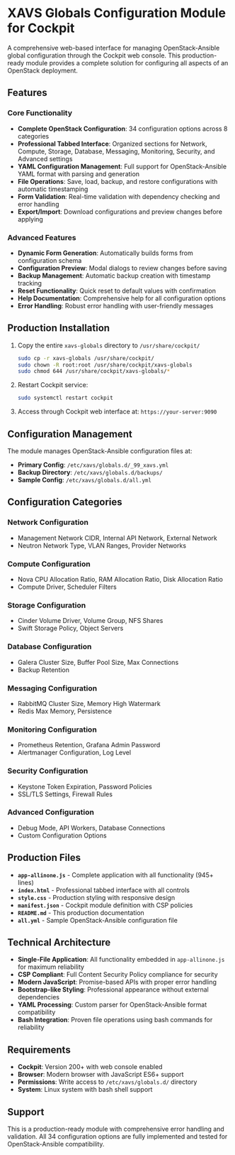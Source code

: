# XAVS Globals Configuration Module for Cockpit

A comprehensive web-based interface for managing OpenStack-Ansible global configuration through the Cockpit web console. This production-ready module provides a complete solution for configuring all aspects of an OpenStack deployment.

## Features

### Core Functionality
- **Complete OpenStack Configuration**: 34 configuration options across 8 categories
- **Professional Tabbed Interface**: Organized sections for Network, Compute, Storage, Database, Messaging, Monitoring, Security, and Advanced settings
- **YAML Configuration Management**: Full support for OpenStack-Ansible YAML format with parsing and generation
- **File Operations**: Save, load, backup, and restore configurations with automatic timestamping
- **Form Validation**: Real-time validation with dependency checking and error handling
- **Export/Import**: Download configurations and preview changes before applying

### Advanced Features
- **Dynamic Form Generation**: Automatically builds forms from configuration schema
- **Configuration Preview**: Modal dialogs to review changes before saving
- **Backup Management**: Automatic backup creation with timestamp tracking
- **Reset Functionality**: Quick reset to default values with confirmation
- **Help Documentation**: Comprehensive help for all configuration options
- **Error Handling**: Robust error handling with user-friendly messages

## Production Installation

1. Copy the entire `xavs-globals` directory to `/usr/share/cockpit/`
   ```bash
   sudo cp -r xavs-globals /usr/share/cockpit/
   sudo chown -R root:root /usr/share/cockpit/xavs-globals
   sudo chmod 644 /usr/share/cockpit/xavs-globals/*
   ```

2. Restart Cockpit service:
   ```bash
   sudo systemctl restart cockpit
   ```

3. Access through Cockpit web interface at: `https://your-server:9090`

## Configuration Management

The module manages OpenStack-Ansible configuration files at:
- **Primary Config**: `/etc/xavs/globals.d/_99_xavs.yml`
- **Backup Directory**: `/etc/xavs/globals.d/backups/`
- **Sample Config**: `/etc/xavs/globals.d/all.yml`

## Configuration Categories

### Network Configuration
- Management Network CIDR, Internal API Network, External Network
- Neutron Network Type, VLAN Ranges, Provider Networks

### Compute Configuration  
- Nova CPU Allocation Ratio, RAM Allocation Ratio, Disk Allocation Ratio
- Compute Driver, Scheduler Filters

### Storage Configuration
- Cinder Volume Driver, Volume Group, NFS Shares
- Swift Storage Policy, Object Servers

### Database Configuration
- Galera Cluster Size, Buffer Pool Size, Max Connections
- Backup Retention

### Messaging Configuration
- RabbitMQ Cluster Size, Memory High Watermark
- Redis Max Memory, Persistence

### Monitoring Configuration
- Prometheus Retention, Grafana Admin Password
- Alertmanager Configuration, Log Level

### Security Configuration
- Keystone Token Expiration, Password Policies
- SSL/TLS Settings, Firewall Rules

### Advanced Configuration
- Debug Mode, API Workers, Database Connections
- Custom Configuration Options

## Production Files

- **`app-allinone.js`** - Complete application with all functionality (945+ lines)
- **`index.html`** - Professional tabbed interface with all controls
- **`style.css`** - Production styling with responsive design
- **`manifest.json`** - Cockpit module definition with CSP policies
- **`README.md`** - This production documentation
- **`all.yml`** - Sample OpenStack-Ansible configuration file

## Technical Architecture

- **Single-File Application**: All functionality embedded in `app-allinone.js` for maximum reliability
- **CSP Compliant**: Full Content Security Policy compliance for security
- **Modern JavaScript**: Promise-based APIs with proper error handling
- **Bootstrap-like Styling**: Professional appearance without external dependencies
- **YAML Processing**: Custom parser for OpenStack-Ansible format compatibility
- **Bash Integration**: Proven file operations using bash commands for reliability

## Requirements

- **Cockpit**: Version 200+ with web console enabled
- **Browser**: Modern browser with JavaScript ES6+ support  
- **Permissions**: Write access to `/etc/xavs/globals.d/` directory
- **System**: Linux system with bash shell support

## Support

This is a production-ready module with comprehensive error handling and validation. All 34 configuration options are fully implemented and tested for OpenStack-Ansible compatibility.
